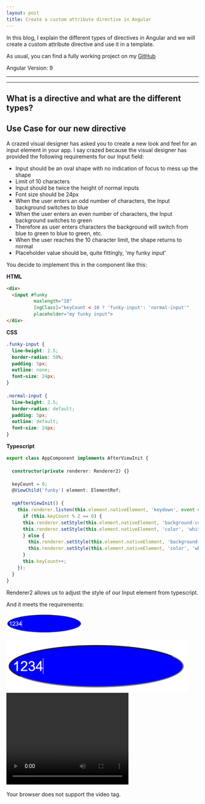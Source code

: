 ```yaml
---
layout: post
title: Create a custom attribute directive in Angular
---
```


In this blog, I explain the different types of directives in Angular and we will create a custom attribute directive and use it in a template.

As usual, you can find a fully working project on my [GitHub](https://github.com/DaveStaudenmaier/custom-attribute-directive)

Angular Version: 9

----
****

## What is a directive and what are the different types?

## Use Case for our new directive

A crazed visual designer has asked you to create a new look and feel for an input element in your app.   I say crazed because the visual designer has provided the following requirements for our Input field:
- Input should be an oval shape with no indication of focus to mess up the shape
- Limit of 10 characters
- Input should be twice the height of normal inputs
- Font size should be 24px
- When the user enters an odd number of characters, the Input background switches to blue
- When the user enters an even number of characters, the Input background switches to green
- Therefore as user enters characters the background will switch from blue to green to blue to green, etc.
- When the user reaches the 10 character limit, the shape returns to normal
- Placeholder value should be, quite fittingly, 'my funky input'

You decide to implement this in the component like this:

**HTML**
```html
<div>
  <input #funky
          maxlength="10"
          [ngClass]="keyCount < 10 ? 'funky-input': 'normal-input'"
          placeholder="my funky input">
</div>
```

**CSS**
```css
.funky-input {
  line-height: 2.5;
  border-radius: 50%;
  padding: 5px;
  outline: none;
  font-size: 24px;
}

.normal-input {
  line-height: 2.5;
  border-radius: default;
  padding: 5px;
  outline: default;
  font-size: 24px;
}
```

**Typescript**
```typescript
export class AppComponent implements AfterViewInit {

  constructor(private renderer: Renderer2) {}

  keyCount = 0;
  @ViewChild('funky') element: ElementRef;

  ngAfterViewInit() {
    this.renderer.listen(this.element.nativeElement, 'keydown', event => {
      if (this.keyCount % 2 == 0) {
      this.renderer.setStyle(this.element.nativeElement, 'background-color', 'green');
      this.renderer.setStyle(this.element.nativeElement, 'color', 'white');
      } else {
        this.renderer.setStyle(this.element.nativeElement, 'background-color', 'blue');
        this.renderer.setStyle(this.element.nativeElement, 'color', 'white');
      }
      this.keyCount++;
    });
  }
}
```

Renderer2 allows us to adjust the style of our Input element from typescript.

And it meets the requirements:

<img src="/images/blog/custom-attribute-directive/funky-input-screen-shot1.png" width="200px">

[![funky input](/images/blog/custom-attribute-directive/funky-input-screen-shot1.png)](https://www.youtube.com/watch?v=YOUTUBE_VIDEO_ID_HERE)
<video width="320" height="240" controls>
  
  <source src="/images/blog/custom-attribute-directive/funky-input1.mp4" type="video/mp4">
  Your browser does not support the video tag.
</video>
